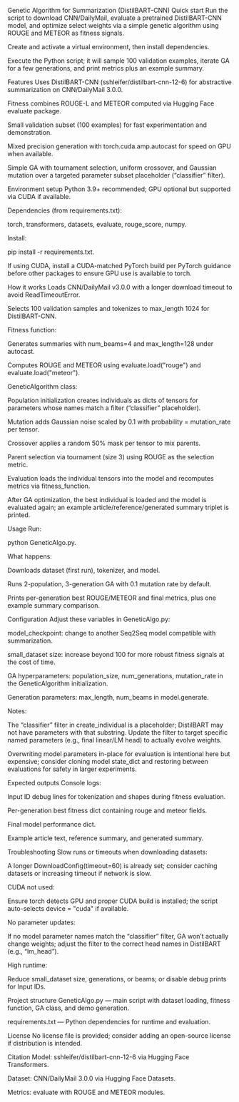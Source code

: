 Genetic Algorithm for Summarization (DistilBART-CNN)
Quick start
Run the script to download CNN/DailyMail, evaluate a pretrained DistilBART-CNN model, and optimize select weights via a simple genetic algorithm using ROUGE and METEOR as fitness signals.

Create and activate a virtual environment, then install dependencies.

Execute the Python script; it will sample 100 validation examples, iterate GA for a few generations, and print metrics plus an example summary.

Features
Uses DistilBART-CNN (sshleifer/distilbart-cnn-12-6) for abstractive summarization on CNN/DailyMail 3.0.0.

Fitness combines ROUGE-L and METEOR computed via Hugging Face evaluate package.

Small validation subset (100 examples) for fast experimentation and demonstration.

Mixed precision generation with torch.cuda.amp.autocast for speed on GPU when available.

Simple GA with tournament selection, uniform crossover, and Gaussian mutation over a targeted parameter subset placeholder (“classifier” filter).

Environment setup
Python 3.9+ recommended; GPU optional but supported via CUDA if available.

Dependencies (from requirements.txt):

torch, transformers, datasets, evaluate, rouge_score, numpy.

Install:

pip install -r requirements.txt.

If using CUDA, install a CUDA-matched PyTorch build per PyTorch guidance before other packages to ensure GPU use is available to torch.

How it works
Loads CNN/DailyMail v3.0.0 with a longer download timeout to avoid ReadTimeoutError.

Selects 100 validation samples and tokenizes to max_length 1024 for DistilBART-CNN.

Fitness function:

Generates summaries with num_beams=4 and max_length=128 under autocast.

Computes ROUGE and METEOR using evaluate.load("rouge") and evaluate.load("meteor").

GeneticAlgorithm class:

Population initialization creates individuals as dicts of tensors for parameters whose names match a filter (“classifier” placeholder).

Mutation adds Gaussian noise scaled by 0.1 with probability = mutation_rate per tensor.

Crossover applies a random 50% mask per tensor to mix parents.

Parent selection via tournament (size 3) using ROUGE as the selection metric.

Evaluation loads the individual tensors into the model and recomputes metrics via fitness_function.

After GA optimization, the best individual is loaded and the model is evaluated again; an example article/reference/generated summary triplet is printed.

Usage
Run:

python GeneticAlgo.py.

What happens:

Downloads dataset (first run), tokenizer, and model.

Runs 2-population, 3-generation GA with 0.1 mutation rate by default.

Prints per-generation best ROUGE/METEOR and final metrics, plus one example summary comparison.

Configuration
Adjust these variables in GeneticAlgo.py:

model_checkpoint: change to another Seq2Seq model compatible with summarization.

small_dataset size: increase beyond 100 for more robust fitness signals at the cost of time.

GA hyperparameters: population_size, num_generations, mutation_rate in the GeneticAlgorithm initialization.

Generation parameters: max_length, num_beams in model.generate.

Notes:

The “classifier” filter in create_individual is a placeholder; DistilBART may not have parameters with that substring. Update the filter to target specific named parameters (e.g., final linear/LM head) to actually evolve weights.

Overwriting model parameters in-place for evaluation is intentional here but expensive; consider cloning model state_dict and restoring between evaluations for safety in larger experiments.

Expected outputs
Console logs:

Input ID debug lines for tokenization and shapes during fitness evaluation.

Per-generation best fitness dict containing rouge and meteor fields.

Final model performance dict.

Example article text, reference summary, and generated summary.

Troubleshooting
Slow runs or timeouts when downloading datasets:

A longer DownloadConfig(timeout=60) is already set; consider caching datasets or increasing timeout if network is slow.

CUDA not used:

Ensure torch detects GPU and proper CUDA build is installed; the script auto-selects device = "cuda" if available.

No parameter updates:

If no model parameter names match the “classifier” filter, GA won’t actually change weights; adjust the filter to the correct head names in DistilBART (e.g., “lm_head”).

High runtime:

Reduce small_dataset size, generations, or beams; or disable debug prints for Input IDs.

Project structure
GeneticAlgo.py — main script with dataset loading, fitness function, GA class, and demo generation.

requirements.txt — Python dependencies for runtime and evaluation.

License
No license file is provided; consider adding an open-source license if distribution is intended.

Citation
Model: sshleifer/distilbart-cnn-12-6 via Hugging Face Transformers.

Dataset: CNN/DailyMail 3.0.0 via Hugging Face Datasets.

Metrics: evaluate with ROUGE and METEOR modules.
